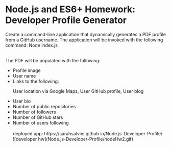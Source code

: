 <h1>Node.js and ES6+ Homework: Developer Profile Generator</h1>
<p>Create a command-line application that dynamically generates a PDF profile from a GitHub username. The application will be invoked with the following command: Node index.js</p>
<br>
The PDF will be populated with the following:
<ul>
  <li>Profile image</li>
<li>User name</li>
<li>Links to the following:</li>

User location via Google Maps, User GitHub profile, User blog
<br>


<li>User bio</li>
<li>Number of public repositories</li>
<li>Number of followers</li>
<li>Number of GitHub stars</li>
<li>Number of users following</li>
<br>
deployed app: https://sarahsalvini.github.io/Node.js-Developer-Profile/
<br>
![developer hw](Node.js-Developer-Profile/nodeHw2.gif) 
